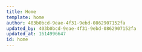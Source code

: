 ```yaml
---
title: Home
template: home
author: 403b0bcd-9eae-4f31-9ebd-0862907152fa
updated_by: 403b0bcd-9eae-4f31-9ebd-0862907152fa
updated_at: 1614996647
id: home
---
```


